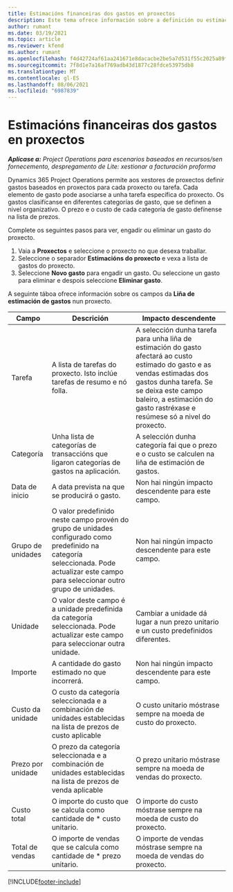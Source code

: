 ```yaml
---
title: Estimacións financeiras dos gastos en proxectos
description: Este tema ofrece información sobre a definición ou estimación de gastos baseados en proxectos.
author: rumant
ms.date: 03/19/2021
ms.topic: article
ms.reviewer: kfend
ms.author: rumant
ms.openlocfilehash: f4d42724af61aa241671e8dacacbe2be5a7d531f55c2025a89ff777ac41e9b67
ms.sourcegitcommit: 7f8d1e7a16af769adb43d1877c28fdce53975db8
ms.translationtype: MT
ms.contentlocale: gl-ES
ms.lasthandoff: 08/06/2021
ms.locfileid: "6987839"
---
```

# <a name="financial-estimates-for-expenses-on-projects"></a>Estimacións financeiras dos gastos en proxectos
_**Aplícase a:** Project Operations para escenarios baseados en recursos/sen fornecemento, despregamento de Lite: xestionar a facturación proforma_

Dynamics 365 Project Operations permite aos xestores de proxectos definir gastos baseados en proxectos para cada proxecto ou tarefa. Cada elemento de gasto pode asociarse a unha tarefa específica do proxecto. Os gastos clasifícanse en diferentes categorías de gasto, que se definen a nivel organizativo. O prezo e o custo de cada categoría de gasto defínense na lista de prezos. 

Complete os seguintes pasos para ver, engadir ou eliminar un gasto do proxecto.

1. Vaia a **Proxectos** e seleccione o proxecto no que desexa traballar.
2. Seleccione o separador **Estimacións do proxecto** e vexa a lista de gastos do proxecto.
3. Seleccione **Novo gasto** para engadir un gasto. Ou seleccione un gasto para eliminar e despois seleccione **Eliminar gasto**.

A seguinte táboa ofrece información sobre os campos da **Liña de estimación de gastos** nun proxecto. 

| **Campo** | **Descrición** | **Impacto descendente** |
| --- | --- | --- |
| Tarefa | A lista de tarefas do proxecto. Isto inclúe tarefas de resumo e nó folla. | A selección dunha tarefa para unha liña de estimación do gasto afectará ao custo estimado do gasto e as vendas estimadas dos gastos dunha tarefa. Se se deixa este campo baleiro, a estimación do gasto rastréxase e resúmese só a nivel do proxecto. |
| Categoría | Unha lista de categorías de transaccións que ligaron categorías de gastos na aplicación. | A selección dunha categoría fai que o prezo e o custo se calculen na liña de estimación de gastos. |
| Data de inicio | A data prevista na que se producirá o gasto. | Non hai ningún impacto descendente para este campo. |
| Grupo de unidades | O valor predefinido neste campo provén do grupo de unidades configurado como predefinido na categoría seleccionada. Pode actualizar este campo para seleccionar outro grupo de unidades. | Non hai ningún impacto descendente para este campo. |
| Unidade | O valor deste campo é a unidade predefinida da categoría seleccionada. Pode actualizar este campo para seleccionar outra unidade. | Cambiar a unidade dá lugar a nun prezo unitario e un custo predefinidos diferentes. |
| Importe | A cantidade do gasto estimado no que incorrerá. | Non hai ningún impacto descendente para este campo. |
| Custo da unidade | O custo da categoría seleccionada e a combinación de unidades establecidas na lista de prezos de custo aplicable | O custo unitario móstrase sempre na moeda de custo do proxecto. |
| Prezo por unidade | O prezo da categoría seleccionada e a combinación de unidades establecidas na lista de prezos de venda aplicable | O prezo unitario móstrase sempre na moeda de vendas do proxecto. |
| Custo total | O importe do custo que se calcula como cantidade de \* custo unitario.| O importe do custo móstrase sempre na moeda de custo do proxecto. |
| Total de vendas | O importe de vendas que se calcula como cantidade de \* prezo unitario. | O importe de vendas móstrase sempre na moeda de vendas do proxecto. |


[!INCLUDE[footer-include](../includes/footer-banner.md)]
